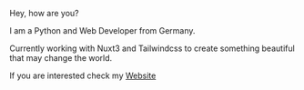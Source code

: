 Hey, how are you?

I am a Python and Web Developer from Germany.

Currently working with Nuxt3 and Tailwindcss to create something beautiful that may change the world.

If you are interested check my [Website](https://www.janikrabenstein.de)
